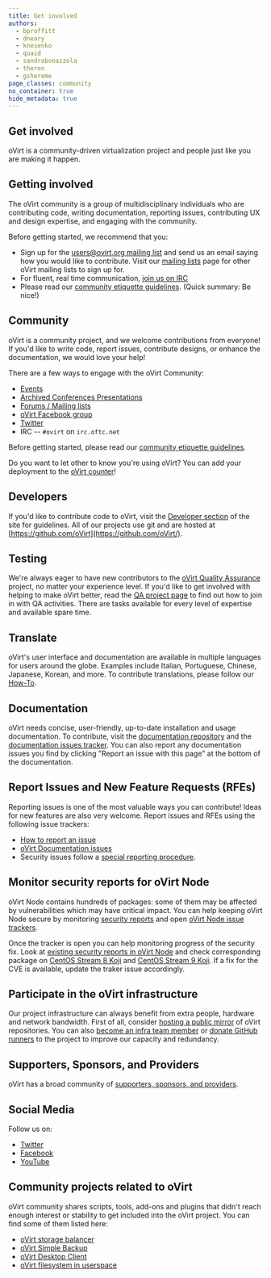 ```yaml
---
title: Get involved
authors:
  - bproffitt
  - dneary
  - knesenko
  - quaid
  - sandrobonazzola
  - theron
  - gshereme
page_classes: community
no_container: true
hide_metadata: true
---
```


<section class="community_head">

# Get involved

oVirt is a community-driven virtualization project and people just like you are making it happen.

</section>

<section class="container">

# Getting involved

The oVirt community is a group of multidisciplinary individuals who are contributing code, writing documentation, reporting issues,
contributing UX and design expertise, and engaging with the community.

Before getting started, we recommend that you:

- Sign up for the [users@ovirt.org mailing list](/community/users-list.html) and send us an email saying how you would like to contribute.
  Visit our [mailing lists](/community/about/mailing-lists.html) page for other oVirt mailing lists to sign up for.
- For fluent, real time communication, [join us on IRC](/community/about/contact.html#irc)
- Please read our [community etiquette guidelines](/community/about/community-guidelines.html). (Quick summary: Be nice!)

# Community

oVirt is a community project, and we welcome contributions from everyone! If you'd like to write code, report issues, contribute designs, or enhance the documentation, we would love your help!

There are a few ways to engage with the oVirt Community:

- [Events](/events/)
- [Archived Conferences Presentations](archived_conferences_presentations.html)
- [Forums / Mailing lists](https://lists.ovirt.org/archives/)
- [oVirt Facebook group](https://www.facebook.com/groups/ovirt.openvirtualization/)
- [Twitter](https://twitter.com/ovirt)
- IRC -- `#ovirt` on `irc.oftc.net`

Before getting started, please read our [community etiquette guidelines](/community/about/community-guidelines.html).

Do you want to let other to know you're using oVirt? You can add your deployment to the [oVirt counter](ovirt-counter.html)!

## Developers

If you'd like to contribute code to oVirt, visit the [Developer section](/develop/) of the site for guidelines.
All of our projects use git and are hosted at [https://github.com/oVirt](https://github.com/oVirt/).

## Testing

We're always eager to have new contributors to the [oVirt Quality Assurance](/develop/qa/index.html) project, no matter your experience level.
If you'd like to get involved with helping to make oVirt better, read the [QA project page](/develop/qa/index.html) to find out how to join in with QA activities.
There are tasks available for every level of expertise and available spare time.

## Translate

oVirt's user interface and documentation are available in multiple languages for users around the globe.
Examples include Italian, Portuguese, Chinese, Japanese, Korean, and more.
To contribute translations, please follow our [How-To](/develop/localization.html).

## Documentation

oVirt needs concise, user-friendly, up-to-date installation and usage documentation.
To contribute, visit the [documentation repository](https://github.com/oVirt/ovirt-site/tree/main/source/documentation)
and the [documentation issues tracker](https://github.com/oVirt/ovirt-site/issues?q=is%3Aissue+is%3Aopen+label%3Adocumentation).
You can also report any documentation issues you find by clicking "Report an issue with this page" at the bottom of the documentation.

## Report Issues and New Feature Requests (RFEs)

Reporting issues is one of the most valuable ways you can contribute! Ideas for new features are also very welcome. Report issues and RFEs using the following issue trackers:

- [How to report an issue](/community/report-a-bug.html)
- [oVirt Documentation issues](https://github.com/oVirt/ovirt-site/issues?q=is%3Aissue+is%3Aopen+label%3Adocumentation)
- Security issues follow a [special reporting procedure](/community/security.html).

## Monitor security reports for oVirt Node

oVirt Node contains hundreds of packages: some of them may be affected by vulnerabilities which may have critical impact.
You can help keeping oVirt Node secure by monitoring [security reports](https://access.redhat.com/security/security-updates/cve)
and open [oVirt Node issue trackers](https://github.com/oVirt/ovirt-node-ng-image/issues).

Once the tracker is open you can help monitoring progress of the security fix.
Look at [existing security reports in oVirt Node](https://github.com/oVirt/ovirt-node-ng-image/issues?q=is%3Aissue+is%3Aopen+label%3Asecurity)
and check corresponding package on [CentOS Stream 8 Koji](https://koji.mbox.centos.org/koji/packages) and [CentOS Stream 9 Koji](https://kojihub.stream.centos.org/koji/packages).
If a fix for the CVE is available, update the traker issue accordingly.

## Participate in the oVirt infrastructure

Our project infrastructure can always benefit from extra people, hardware and network bandwidth.
First of all, consider [hosting a public mirror](/community/get-involved/repository-mirrors.html) of oVirt repositories.
You can also [become an infra team member](/community/becoming-an-infrastructure-team-member.html) or
[donate GitHub runners](https://docs.github.com/en/actions/hosting-your-own-runners/about-self-hosted-runners) to the project to improve our capacity and redundancy.

## Supporters, Sponsors, and Providers

oVirt has a broad community of [supporters, sponsors, and providers](/community/user-stories/users-and-providers.html).

## Social Media

Follow us on:

- [Twitter](https://twitter.com/ovirt)
- [Facebook](https://www.facebook.com/groups/ovirt.openvirtualization/)
- [YouTube](http://www.youtube.com/user/ovirtproject)

## Community projects related to oVirt

oVirt community shares scripts, tools, add-ons and plugins that didn't reach enough interest or stability
to get included into the oVirt project.
You can find some of them listed here:

- [oVirt storage balancer](https://github.com/nkovacne/ovirt-storage-balancer)
- [oVirt Simple Backup](https://github.com/zipurman/oVIRT_Simple_Backup)
- [oVirt Desktop Client](https://github.com/nkovacne/ovirt-desktop-client)
- [oVirt filesystem in userspace](https://github.com/yuvalturg/ovirtfs)

</section>
